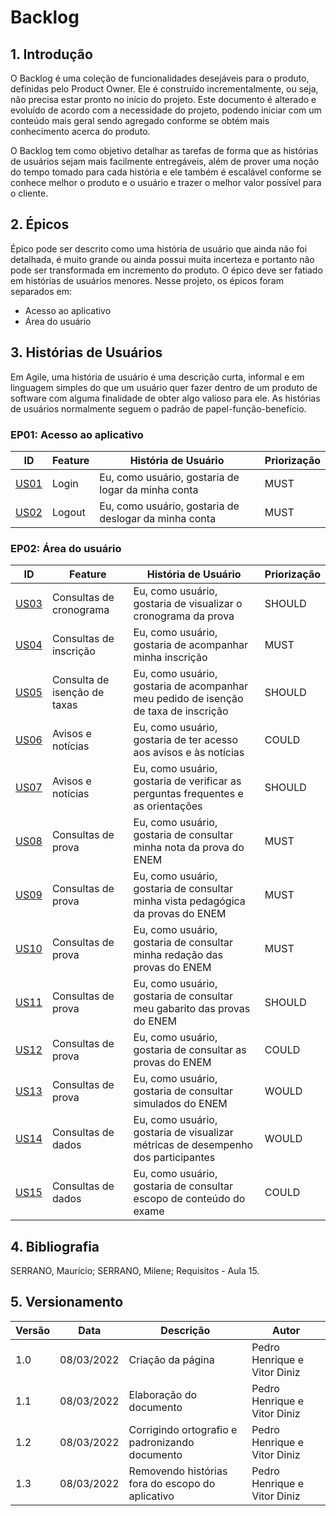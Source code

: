 # Backlog

## 1. Introdução

O Backlog é uma coleção de funcionalidades desejáveis para o produto, definidas pelo Product Owner. Ele é construído incrementalmente, ou seja, não precisa estar pronto no início do projeto. Este documento é alterado e evoluído de acordo com a necessidade do projeto, podendo iniciar com um conteúdo mais geral sendo agregado conforme se obtém mais conhecimento acerca do produto.

O Backlog tem como objetivo detalhar as tarefas de forma que as histórias de usuários sejam mais facilmente entregáveis, além de prover uma noção do tempo tomado para cada história e ele também é escalável conforme se conhece melhor o produto e o usuário e trazer o melhor valor possível para o cliente.

## 2. Épicos

Épico pode ser descrito como uma história de usuário que ainda não foi detalhada, é muito grande ou ainda possui muita incerteza e portanto não pode ser transformada em incremento do produto. O épico deve ser fatiado em histórias de usuários menores. Nesse projeto, os épicos foram separados em:

- Acesso ao aplicativo
- Área do usuário

## 3. Histórias de Usuários

Em Agile, uma história de usuário é uma descrição curta, informal e em linguagem simples do que um usuário quer fazer dentro de um produto de software com alguma finalidade de obter algo valioso para ele. As histórias de usuários normalmente seguem o padrão de papel-função-benefício.

### EP01: Acesso ao aplicativo

| ID                                       | Feature | História de Usuário                                   | Priorização |
| ---------------------------------------- | ------- | ----------------------------------------------------- | ----------- |
| [US01](../agil/historias-usuario/US1.md) | Login   | Eu, como usuário, gostaria de logar da minha conta    | MUST        |
| [US02](../agil/historias-usuario/US2.md) | Logout  | Eu, como usuário, gostaria de deslogar da minha conta | MUST        |

### EP02: Área do usuário

| ID                                        | Feature                      | História de Usuário                                                                 | Priorização |
| ----------------------------------------- | ---------------------------- | ----------------------------------------------------------------------------------- | ----------- |
| [US03](../agil/historias-usuario/US3.md)  | Consultas de cronograma      | Eu, como usuário, gostaria de visualizar o cronograma da prova                      | SHOULD      |
| [US04](../agil/historias-usuario/US4.md)  | Consultas de inscrição       | Eu, como usuário, gostaria de acompanhar minha inscrição                            | MUST        |
| [US05](../agil/historias-usuario/US5.md)  | Consulta de isenção de taxas | Eu, como usuário, gostaria de acompanhar meu pedido de isenção de taxa de inscrição | SHOULD      |
| [US06](../agil/historias-usuario/US6.md)  | Avisos e notícias            | Eu, como usuário, gostaria de ter acesso aos avisos e às notícias                   | COULD       |
| [US07](../agil/historias-usuario/US7.md)  | Avisos e notícias            | Eu, como usuário, gostaria de verificar as perguntas frequentes e as orientações    | SHOULD      |
| [US08](../agil/historias-usuario/US8.md)  | Consultas de prova           | Eu, como usuário, gostaria de consultar minha nota da prova do ENEM                 | MUST        |
| [US09](../agil/historias-usuario/US9.md)  | Consultas de prova           | Eu, como usuário, gostaria de consultar minha vista pedagógica da provas do ENEM    | MUST        |
| [US10](../agil/historias-usuario/US10.md) | Consultas de prova           | Eu, como usuário, gostaria de consultar minha redação das provas do ENEM            | MUST        |
| [US11](../agil/historias-usuario/US11.md) | Consultas de prova           | Eu, como usuário, gostaria de consultar meu gabarito das provas do ENEM             | SHOULD      |
| [US12](../agil/historias-usuario/US12.md) | Consultas de prova           | Eu, como usuário, gostaria de consultar as provas do ENEM                           | COULD       |
| [US13](../agil/historias-usuario/US13.md) | Consultas de prova           | Eu, como usuário, gostaria de consultar simulados do ENEM                           | WOULD       |
| [US14](../agil/historias-usuario/US14.md) | Consultas de dados           | Eu, como usuário, gostaria de visualizar métricas de desempenho dos participantes   | WOULD       |
| [US15](../agil/historias-usuario/US15.md) | Consultas de dados           | Eu, como usuário, gostaria de consultar escopo de conteúdo do exame                 | COULD       |

## 4. Bibliografia

SERRANO, Maurício; SERRANO, Milene; Requisitos - Aula 15.

## 5. Versionamento

| Versão | Data       | Descrição                                        | Autor                        |
| ------ | ---------- | ------------------------------------------------ | ---------------------------- |
| 1.0    | 08/03/2022 | Criação da página                                | Pedro Henrique e Vitor Diniz |
| 1.1    | 08/03/2022 | Elaboração do documento                          | Pedro Henrique e Vitor Diniz |
| 1.2    | 08/03/2022 | Corrigindo ortografio e padronizando documento   | Pedro Henrique e Vitor Diniz |
| 1.3    | 08/03/2022 | Removendo histórias fora do escopo do aplicativo | Pedro Henrique e Vitor Diniz |
